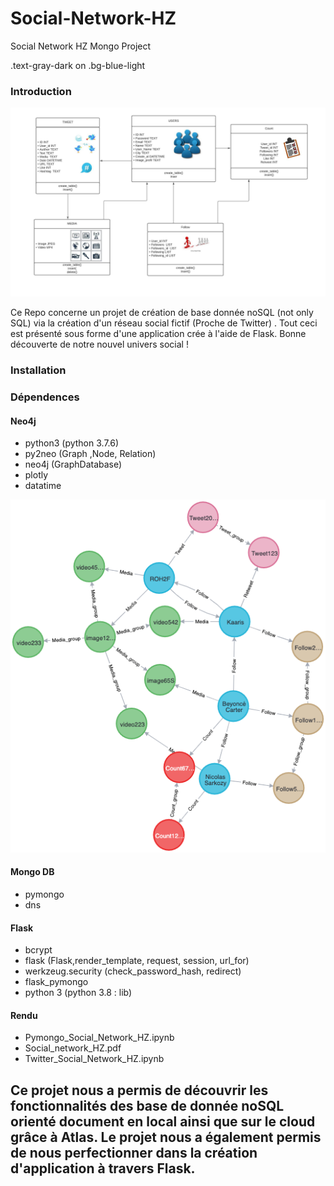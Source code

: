 # Social-Network-HZ
Social Network HZ Mongo Project
<div class="MongoDB Neo4j Project - Avril 2021 - Hicham Ousseni et Zakaria Jelti M2B DS IA School">.text-gray-dark on .bg-blue-light </div>


### Introduction

<p align="center">
<img src="https://github.com/zak-9130/Social-Network-HZ/blob/main/image 2.png">
</p>


 
Ce Repo concerne un projet de création de base donnée noSQL (not only SQL) via la création d'un réseau social fictif (Proche de Twitter) . 
Tout ceci est présenté sous forme d'une application crée à l'aide de Flask.
Bonne découverte de notre nouvel univers social ! 

### Installation

### Dépendences

#### Neo4j
- python3 (python 3.7.6)
- py2neo (Graph ,Node, Relation)
- neo4j (GraphDatabase)
- plotly  
- datatime
<p align="center">
  <img src="https://github.com/zak-9130/Social-Network-HZ/blob/main/image.png"  />
</p>


#### Mongo DB
- pymongo 
- dns
#### Flask
- bcrypt
- flask (Flask,render_template, request, session, url_for)
- werkzeug.security (check_password_hash, redirect)
- flask_pymongo
- python 3 (python 3.8 : lib)

#### Rendu 
-  Pymongo_Social_Network_HZ.ipynb
- Social_network_HZ.pdf
- Twitter_Social_Network_HZ.ipynb

## Ce projet nous a permis de découvrir les fonctionnalités des base de donnée noSQL orienté document en local ainsi que sur le cloud grâce à Atlas. Le projet nous a également permis de nous perfectionner dans la création d'application à travers Flask.

